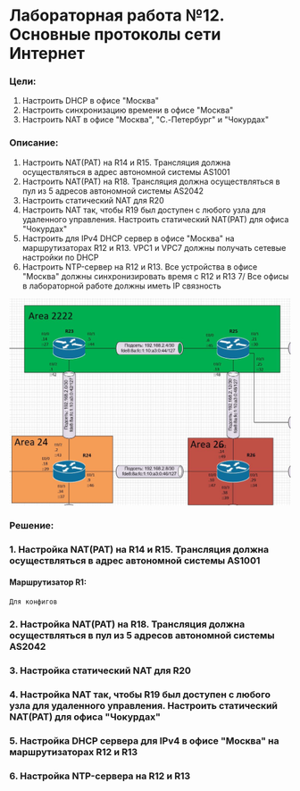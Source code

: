 # Лабораторная работа №12. Основные протоколы сети Интернет
### Цели:
1. Настроить DHCP в офисе "Москва"
2. Настроить синхронизацию времени в офисе "Москва"
3. Настроить NAT в офисе "Москва", "C.-Петербург" и "Чокурдах"

### Описание:
1. Настроить NAT(PAT) на R14 и R15. Трансляция должна осуществляться в адрес автономной системы AS1001
2. Настроить NAT(PAT) на R18. Трансляция должна осуществляться в пул из 5 адресов автономной системы AS2042
3. Настроить статический NAT для R20
4. Настроить NAT так, чтобы R19 был доступен с любого узла для удаленного управления. Настроить статический NAT(PAT) для офиса "Чокурдах"
5. Настроить для IPv4 DHCP сервер в офисе "Москва" на маршрутизаторах R12 и R13. VPC1 и VPC7 должны получать сетевые настройки по DHCP
6. Настроить NTP-сервер на R12 и R13. Все устройства в офисе "Москва" должны синхронизировать время с R12 и R13
7/ Все офисы в лабораторной работе должны иметь IP связность

![alt-текст](https://github.com/MaratHakimyanov/otus-networks/blob/main/labs/Lab7/Lab7_Topology.JPG)

### Решение:
### 1. Настройка NAT(PAT) на R14 и R15. Трансляция должна осуществляться в адрес автономной системы AS1001

#### Маршрутизатор R1:
```
Для конфигов
```

### 2. Настройка NAT(PAT) на R18. Трансляция должна осуществляться в пул из 5 адресов автономной системы AS2042

### 3. Настройка статический NAT для R20

### 4. Настройка NAT так, чтобы R19 был доступен с любого узла для удаленного управления. Настроить статический NAT(PAT) для офиса "Чокурдах"

### 5. Настройка DHCP сервера для IPv4 в офисе "Москва" на маршрутизаторах R12 и R13

### 6. Настройка NTP-сервера на R12 и R13

